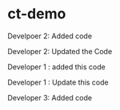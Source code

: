 # ct-demo

Develpoer 2: Added code



Developer 2: Updated the Code


Developer 1 : added this code

Developer 1 : Update this code

Developer 3: Added code